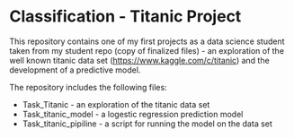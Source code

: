 # Classification - Titanic Project

This repository contains one of my first projects as a data science student taken from my student repo (copy of finalized files) - an exploration of the well known titanic data set (https://www.kaggle.com/c/titanic) and the development of a predictive model.

The repository includes the following files:
* Task_Titanic - an exploration of the titanic data set 
* Task_titanic_model - a logestic regression prediction model
* Task_titanic_pipiline - a script for running the model on the data set  
